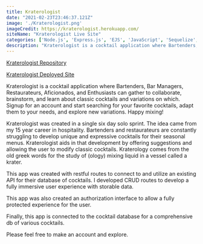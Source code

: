 ```yaml
---
title: Kraterologist
date: "2021-02-23T23:46:37.121Z"
image: './Kraterologist.png'
imageCredit: https://kraterologist.herokuapp.com/
siteName: "Kraterologist Live Site"
categories: ['Node.js', 'Express.js', 'EJS', 'JavaScript', 'Sequelize', 'PostgreSQL', 'CSS', 'HTML']
description: "Kraterologist is a cocktail application where Bartenders, Bar Managers, Restaurateurs, Aficionados, and Enthusiasts can gather to collaborate, brainstorm, and learn about classic cocktails and variations on which. Signup for an account and start searching for your favorite cocktails, adapt them to your needs, and explore new variations. Happy mixing!"  
---
```


[Kraterologist Repository](https://github.com/aharri64/VinDisBrew)

[Kraterologist Deployed Site](https://kraterologist.herokuapp.com/)

Kraterologist is a cocktail application where Bartenders, Bar Managers, Restaurateurs, Aficionados, and Enthusiasts can gather to collaborate, brainstorm, and learn about classic cocktails and variations on which. Signup for an account and start searching for your favorite cocktails, adapt them to your needs, and explore new variations. Happy mixing!

Kraterologist was created in a single six day solo sprint. The idea came from my 15 year career in hospitality. Bartenders and restaurateurs are constantly struggling to develop unique and expressive cocktails for their seasonal menus. Kraterologist aids in that development by offering suggestions and allowing the user to modify classic cocktails. Kraterology comes from the old greek words for the study of (ology) mixing liquid in a vessel called a krater.

This app was created with restful routes to connect to and utilize an existing API for their database of cocktails. I developed CRUD routes to develop a fully immersive user experience with storable data.

This app was also created an authorization interface to allow a fully protected experience for the user.

Finally, this app is connected to the cocktail database for a comprehensive db of various cocktails.

Please feel free to make an account and explore.